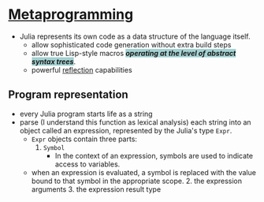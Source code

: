 # [Metaprogramming](https://docs.julialang.org/en/release-0.4/manual/metaprogramming/)

* Julia represents its own code as a data structure of the language itself.
  * allow sophisticated code generation without extra build steps
  * allow true Lisp-style macros <span style="background-color:#A3D1D1;">_**operating at the level of abstract syntax trees**_</span>.
  * powerful [reflection](https://en.wikipedia.org/wiki/Reflection_%28computer_programming%29) capabilities

## Program representation

* every Julia program starts life as a string
* parse (I understand this function as lexical analysis) each string into an object called an expression, represented by the Julia's type `Expr`.
  * `Expr` objects contain three parts:
    1. `Symbol`
        * In the context of an expression, symbols are used to indicate access to variables.
  * when an expression is evaluated, a symbol is replaced with the value bound to that symbol in the appropriate scope.
    2. the expression arguments
    3. the expression result type

